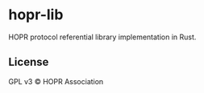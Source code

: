 # hopr-lib
HOPR protocol referential library implementation in Rust.

## License
GPL v3 © HOPR Association
